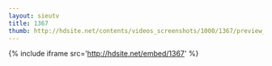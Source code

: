 ```yaml
---
layout: sieutv
title: 1367
thumb: http://hdsite.net/contents/videos_screenshots/1000/1367/preview_360p.mp4.jpg
---
```

{% include iframe src='http://hdsite.net/embed/1367' %}
 
